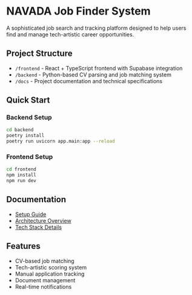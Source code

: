 # NAVADA Job Finder System

A sophisticated job search and tracking platform designed to help users find and manage tech-artistic career opportunities.

## Project Structure
- `/frontend` - React + TypeScript frontend with Supabase integration
- `/backend` - Python-based CV parsing and job matching system
- `/docs` - Project documentation and technical specifications

## Quick Start

### Backend Setup
```bash
cd backend
poetry install
poetry run uvicorn app.main:app --reload
```

### Frontend Setup
```bash
cd frontend
npm install
npm run dev
```

## Documentation
- [Setup Guide](docs/SETUP.md)
- [Architecture Overview](docs/ARCHITECTURE.md)
- [Tech Stack Details](docs/TECH_STACK.md)

## Features
- CV-based job matching
- Tech-artistic scoring system
- Manual application tracking
- Document management
- Real-time notifications

